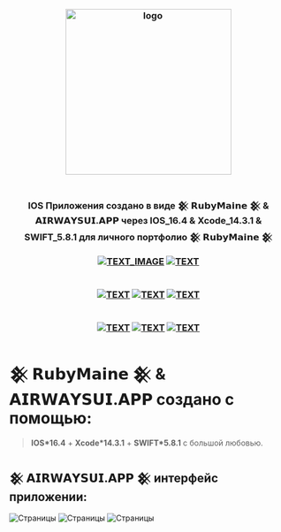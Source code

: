 <h3 align="center">
<br />
<img src="https://rubymaine.000webhostapp.com/rubymaine/my.rubymaine.IOS.SWIFTUI.AIRWAYS.APP/00.png" alt="logo" width="300" />
<br />
<br />

IOS Приложения создано в виде 𒆜 𝗥𝘂𝗯𝘆𝗠𝗮𝗶𝗻𝗲 𒆜 & 𝗔𝗜𝗥𝗪𝗔𝗬𝗦𝗨𝗜.𝗔𝗣𝗣 через IOS_16.4 & Xcode_14.3.1 & SWIFT_5.8.1 для личного портфолио 𒆜 𝗥𝘂𝗯𝘆𝗠𝗮𝗶𝗻𝗲 𒆜

[![TEXT_IMAGE](https://img.shields.io/badge/GitHub-EE0000??style=for-the-badge&logo=github&logoColor=white)](https://github.com/)
[![TEXT](https://img.shields.io/badge/LICENSE:_MIT/APACHE-v2.0-EE0000??style=for-the-badge&logo=LibreOffice&logoColor=white)](#)
<br /><br /><br />
[![TEXT](https://img.shields.io/badge/IOS_версия:-v16.4-EE0000??style=for-the-badge&logo=appstore&logoColor=white)](#)
[![TEXT](https://img.shields.io/badge/Xcode_версия:-v14.3.1-EE0000??style=for-the-badge&logo=xcode&logoColor=white)](#)
[![TEXT](https://img.shields.io/badge/SWIFT_версия:-v5.8.1-EE0000??style=for-the-badge&logo=swift&logoColor=white)](#)
<br /><br /><br />
[![TEXT](https://img.shields.io/badge/Телеграм_Канал:-@RUBYMAINE-EE0000??style=for-the-badge&logo=telegram&logoColor=blue)](https://t.me/rubymaine)
[![TEXT](https://img.shields.io/badge/Автор:-RUBYMAINE-CC342D??style=for-the-badge&logo=ruby&logoColor=white)](#)
[![TEXT](https://img.shields.io/badge/Дата_и_время_разработки:-[𝟭𝟯.𝟬𝟴.𝟮𝟬𝟮𝟯]-EE0000??style=for-the-badge&logo=rescuetime&logoColor=blue)](#)

</h3>

# 𒆜 𝗥𝘂𝗯𝘆𝗠𝗮𝗶𝗻𝗲 𒆜 & 𝗔𝗜𝗥𝗪𝗔𝗬𝗦𝗨𝗜.𝗔𝗣𝗣 создано с помощью:
> **IOS*16.4** + **Xcode*14.3.1** + **SWIFT*5.8.1** с большой любовью.

## 𒆜 𝗔𝗜𝗥𝗪𝗔𝗬𝗦𝗨𝗜.𝗔𝗣𝗣 𒆜 интерфейс приложении:
![Страницы](https://rubymaine.000webhostapp.com/rubymaine/my.rubymaine.IOS.SWIFTUI.AIRWAYS.APP/0.jpg?raw=true)
![Страницы](https://rubymaine.000webhostapp.com/rubymaine/my.rubymaine.IOS.SWIFTUI.AIRWAYS.APP/1.png?raw=true)
![Страницы](https://rubymaine.000webhostapp.com/rubymaine/my.rubymaine.IOS.SWIFTUI.AIRWAYS.APP/2.png?raw=true)